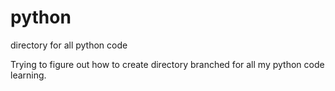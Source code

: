 # python
directory for all python code

Trying to figure out how to create directory branched for all my python code learning.
